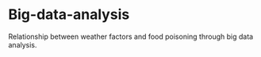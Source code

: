# Big-data-analysis
Relationship between weather factors and food poisoning through big data analysis.
